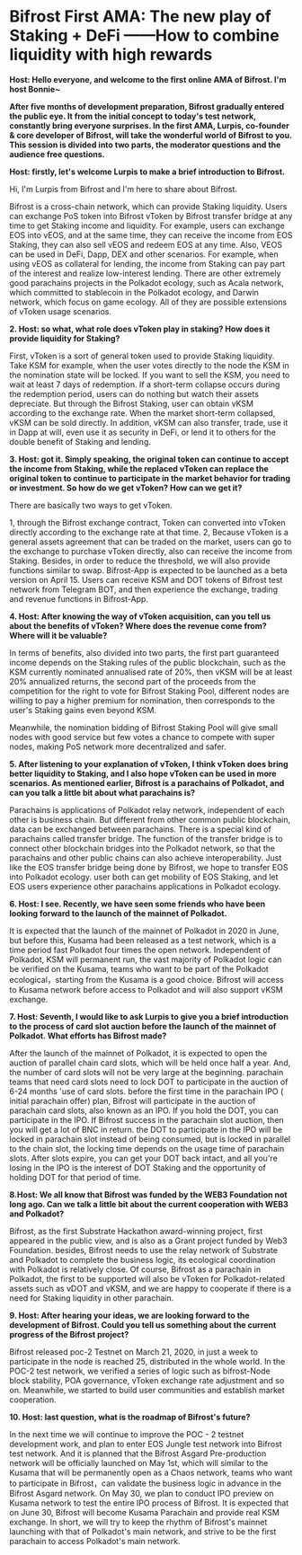 # Bifrost First AMA: The new play of Staking + DeFi ——How to combine liquidity with high rewards

**Host: Hello everyone, and welcome to the first online AMA of Bifrost. I'm host Bonnie~**

**After five months of development preparation, Bifrost gradually entered the public eye. It from the initial concept to today's test network, constantly bring everyone surprises. In the first AMA, Lurpis, co-founder & core developer of Bifrost, will take the wonderful world of Bifrost to you. This session is divided into two parts, the moderator questions and the audience free questions.**

**Host: firstly, let's welcome Lurpis to make a brief introduction to Bifrost.**

Hi, I'm Lurpis from Bifrost and I'm here to share about Bifrost.

Bifrost is a cross-chain network, which can provide Staking liquidity. Users can exchange PoS token into Bifrost vToken by Bifrost transfer bridge at any time to get Staking income and liquidity. For example, users can exchange EOS into vEOS, and at the same time, they can receive the income from EOS Staking, they can also sell vEOS and redeem EOS at any time. Also, VEOS can be used in DeFi, Dapp, DEX and other scenarios. For example, when using vEOS as collateral for lending, the income from Staking can pay part of the interest and realize low-interest lending. There are other extremely good parachains projects in the Polkadot ecology, such as Acala network, which committed to stablecoin in the Polkadot ecology, and Darwin network, which focus on game ecology. All of they are possible extensions of vToken usage scenarios.

**2. Host: so what, what role does vToken play in staking? How does it provide liquidity for Staking?**

First, vToken is a sort of general token used to provide Staking liquidity. Take KSM for example, when the user votes directly to the node the KSM in the nomination state will be locked. If you want to sell the KSM, you need to wait at least 7 days of redemption. If a short-term collapse occurs during the redemption period, users can do nothing but watch their assets depreciate. But through the Bifrost Staking, user can obtain vKSM according to the exchange rate. When the market short-term collapsed, vKSM can be sold directly. In addition, vKSM can also transfer, trade, use it in Dapp at will, even use it as security in DeFi, or lend it to others for the double benefit of Staking and lending.

**3. Host: got it. Simply speaking, the original token can continue to accept the income from Staking, while the replaced vToken can replace the original token to continue to participate in the market behavior for trading or investment. So how do we get vToken? How can we get it?**

There are basically two ways to get vToken.

1, through the Bifrost exchange contract, Token can converted into vToken directly according to the exchange rate at that time. 2, Because vToken is a general assets agreement that can be traded on the market, users can go to the exchange to purchase vToken directly, also can receive the income from Staking. Besides, in order to reduce the threshold, we will also provide functions similar to swap. Bifrost-App is expected to be launched as a beta version on April 15. Users can receive KSM and DOT tokens of Bifrost test network from Telegram BOT, and then experience the exchange, trading and revenue functions in Bifrost-App.

**4. Host: After knowing the way of vToken acquisition, can you tell us about the benefits of vToken? Where does the revenue come from? Where will it be valuable?**

In terms of benefits, also divided into two parts, the first part guaranteed income depends on the Staking rules of the public blockchain, such as the KSM currently nominated annualised rate of 20%, then vKSM will be at least 20% annualized returns, the second part of the proceeds from the competition for the right to vote for Bifrost Staking Pool, different nodes are willing to pay a higher premium for nomination, then corresponds to the user's Staking gains even beyond KSM.

Meanwhile, the nomination bidding of Bifrost Staking Pool will give small nodes with good service but few votes a chance to compete with super nodes, making PoS network more decentralized and safer.

**5. After listening to your explanation of vToken, I think vToken does bring better liquidity to Staking, and I also hope vToken can be used in more scenarios. As mentioned earlier, Bifrost is a parachains of Polkadot, and can you talk a little bit about what parachains is?**

Parachains is applications of Polkadot relay network, independent of each other is business chain. But different from other common public blockchain, data can be exchanged between parachains. There is a special kind of parachains called transfer bridge. The function of the transfer bridge is to connect other blockchain bridges into the Polkadot network, so that the parachains and other public chains can also achieve interoperability. Just like the EOS transfer bridge being done by Bifrost, we hope to transfer EOS into Polkadot ecology. user both can get mobility of EOS Staking, and let EOS users experience other parachains applications in Polkadot ecology.

**6. Host: I see. Recently, we have seen some friends who have been looking forward to the launch of the mainnet of Polkadot.**

It is expected that the launch of the mainnet of Polkadot in 2020 in June, but before this, Kusama had been released as a test network, which is a time period fast Polkadot four times the open network. Independent of Polkadot, KSM will permanent run, the vast majority of Polkadot logic can be verified on the Kusama, teams who want to be part of the Polkadot ecological，starting from the Kusama is a good choice. Bifrost will access to Kusama network before access to Polkadot and will also support vKSM exchange.

**7. Host: Seventh, I would like to ask Lurpis to give you a brief introduction to the process of card slot auction before the launch of the mainnet of Polkadot. What efforts has Bifrost made?**

After the launch of the mainnet of Polkadot, it is expected to open the auction of parallel chain card slots, which will be held once half a year. And, the number of card slots will not be very large at the beginning. parachain teams that need card slots need to lock DOT to participate in the auction of 6-24 months 'use of card slots. before the first time in the parachain IPO ( initial parachain offer) plan, Bifrost will participate in the auction of parachain card slots, also known as an IPO. If you hold the DOT, you can participate in the IPO. If Bifrost success in the parachain slot auction, then you will get a lot of BNC in return. the DOT to participate in the IPO will be locked in parachain slot instead of being consumed, but is locked in parallel to the chain slot, the locking time depends on the usage time of parachain slots. After slots expire, you can get your DOT back intact, and all you're losing in the IPO is the interest of DOT Staking and the opportunity of holding DOT for that period of time.

**8.Host: We all know that Bifrost was funded by the WEB3 Foundation not long ago. Can we talk a little bit about the current cooperation with WEB3 and Polkadot?**

Bifrost, as the first Substrate Hackathon award-winning project, first appeared in the public view, and is also as a Grant project funded by Web3 Foundation. besides, Bifrost needs to use the relay network of Substrate and Polkadot to complete the business logic, its ecological coordination with Polkadot is relatively close. Of course, Bifrost as a parachain in Polkadot, the first to be supported will also be vToken for Polkadot-related assets such as vDOT and vKSM, and we are happy to cooperate if there is a need for Staking liquidity in other parachain.

**9. Host: After hearing your ideas, we are looking forward to the development of Bifrost. Could you tell us something about the current progress of the Bifrost project?**

Bifrost released poc-2 Testnet on March 21, 2020, in just a week to participate in the node is reached 25, distributed in the whole world. In the POC-2 test network, we verified a series of logic such as bifrost-Node block stability, POA governance, vToken exchange rate adjustment and so on. Meanwhile, we started to build user communities and establish market cooperation.

**10. Host: last question, what is the roadmap of Bifrost's future?**

In the next time we will continue to improve the POC - 2 testnet development work, and plan to enter EOS Jungle test network into Bifrost test network. And it is planned that the Bifrost Asgard Pre-production network will be officially launched on May 1st, which will similar to the Kusama that will be permanently open as a Chaos network, teams who want to participate in Bifrost，can validate the business logic in advance in the Bifrost Asgard network. On May 30, we plan to conduct IPO preview on Kusama network to test the entire IPO process of Bifrost. It is expected that on June 30, Bifrost will become Kusama Parachain and provide real KSM exchange. In short, we will try to keep the rhythm of Bifrost's mainnet launching with that of Polkadot's main network, and strive to be the first parachain to access Polkadot's main network.